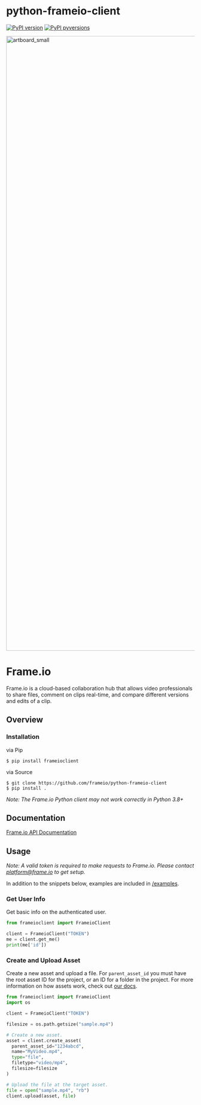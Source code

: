 # python-frameio-client

[![PyPI version](https://badge.fury.io/py/frameioclient.svg)](https://badge.fury.io/py/frameioclient)
[![PyPI pyversions](https://img.shields.io/pypi/pyversions/frameioclient.svg)](https://pypi.python.org/pypi/frameioclient/)


<img width="1644" alt="artboard_small" src="https://user-images.githubusercontent.com/19295862/66240171-ba8dd280-e6b0-11e9-9ccf-573a4fc5961f.png">

# Frame.io 
Frame.io is a cloud-based collaboration hub that allows video professionals to share files, comment on clips real-time, and compare different versions and edits of a clip. 

## Overview

### Installation

via Pip
```
$ pip install frameioclient
```

via Source
```
$ git clone https://github.com/frameio/python-frameio-client
$ pip install .
```

_Note: The Frame.io Python client may not work correctly in Python 3.8+_

## Documentation

[Frame.io API Documentation](https://docs.frame.io)

## Usage

_Note: A valid token is required to make requests to Frame.io. Please contact platform@frame.io to get setup._

In addition to the snippets below, examples are included in [/examples](/examples).

### Get User Info

Get basic info on the authenticated user.

```python
from frameioclient import FrameioClient

client = FrameioClient("TOKEN")
me = client.get_me()
print(me['id'])
```

### Create and Upload Asset

Create a new asset and upload a file. For `parent_asset_id` you must have the root asset ID for the project, or an ID for a folder in the project. For more information on how assets work, check out [our docs](https://docs.frame.io/docs/uploading-assets).

```python
from frameioclient import FrameioClient
import os

client = FrameioClient("TOKEN")

filesize = os.path.getsize("sample.mp4")

# Create a new asset.
asset = client.create_asset(
  parent_asset_id="1234abcd",
  name="MyVideo.mp4",
  type="file",
  filetype="video/mp4",
  filesize=filesize
)

# Upload the file at the target asset.
file = open("sample.mp4", "rb")
client.upload(asset, file)
```

